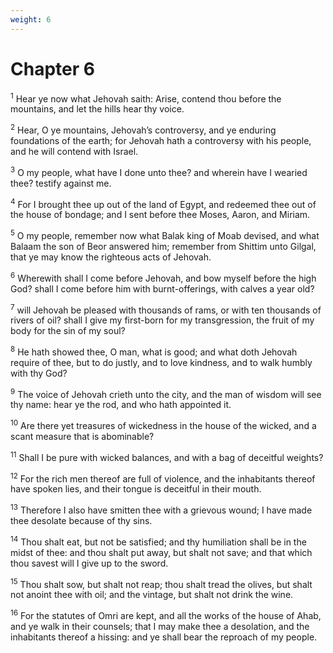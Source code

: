 ```yaml
---
weight: 6
---
```


# Chapter 6

<sup>1</sup> Hear ye now what Jehovah saith: Arise, contend thou before the mountains, and let the hills hear thy voice. 

<sup>2</sup> Hear, O ye mountains, Jehovah’s controversy, and ye enduring foundations of the earth; for Jehovah hath a controversy with his people, and he will contend with Israel. 

<sup>3</sup> O my people, what have I done unto thee? and wherein have I wearied thee? testify against me. 

<sup>4</sup> For I brought thee up out of the land of Egypt, and redeemed thee out of the house of bondage; and I sent before thee Moses, Aaron, and Miriam. 

<sup>5</sup> O my people, remember now what Balak king of Moab devised, and what Balaam the son of Beor answered him; remember from Shittim unto Gilgal, that ye may know the righteous acts of Jehovah. 

<sup>6</sup> Wherewith shall I come before Jehovah, and bow myself before the high God? shall I come before him with burnt-offerings, with calves a year old? 

<sup>7</sup> will Jehovah be pleased with thousands of rams, or with ten thousands of rivers of oil? shall I give my first-born for my transgression, the fruit of my body for the sin of my soul? 

<sup>8</sup> He hath showed thee, O man, what is good; and what doth Jehovah require of thee, but to do justly, and to love kindness, and to walk humbly with thy God? 

<sup>9</sup> The voice of Jehovah crieth unto the city, and the man of wisdom will see thy name: hear ye the rod, and who hath appointed it. 

<sup>10</sup> Are there yet treasures of wickedness in the house of the wicked, and a scant measure that is abominable? 

<sup>11</sup> Shall I be pure with wicked balances, and with a bag of deceitful weights? 

<sup>12</sup> For the rich men thereof are full of violence, and the inhabitants thereof have spoken lies, and their tongue is deceitful in their mouth. 

<sup>13</sup> Therefore I also have smitten thee with a grievous wound; I have made thee desolate because of thy sins. 

<sup>14</sup> Thou shalt eat, but not be satisfied; and thy humiliation shall be in the midst of thee: and thou shalt put away, but shalt not save; and that which thou savest will I give up to the sword. 

<sup>15</sup> Thou shalt sow, but shalt not reap; thou shalt tread the olives, but shalt not anoint thee with oil; and the vintage, but shalt not drink the wine. 

<sup>16</sup> For the statutes of Omri are kept, and all the works of the house of Ahab, and ye walk in their counsels; that I may make thee a desolation, and the inhabitants thereof a hissing: and ye shall bear the reproach of my people. 


